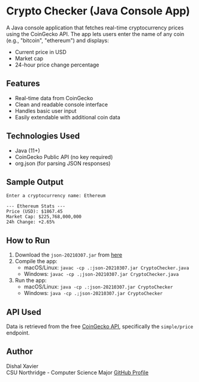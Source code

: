 # Crypto Checker (Java Console App)

A Java console application that fetches real-time cryptocurrency prices using the CoinGecko API. The app lets users enter the name of any coin (e.g., "bitcoin", "ethereum") and displays:

- Current price in USD
- Market cap
- 24-hour price change percentage

## Features

- Real-time data from CoinGecko
- Clean and readable console interface
- Handles basic user input
- Easily extendable with additional coin data

## Technologies Used

- Java (11+)
- CoinGecko Public API (no key required)
- org.json (for parsing JSON responses)

## Sample Output

```
Enter a cryptocurrency name: Ethereum

--- Ethereum Stats ---
Price (USD): $1867.45
Market Cap: $225,768,000,000
24h Change: +2.65%
```

## How to Run

1. Download the `json-20210307.jar` from [here](https://repo1.maven.org/maven2/org/json/json/20210307/json-20210307.jar)
2. Compile the app:
   - macOS/Linux: `javac -cp .:json-20210307.jar CryptoChecker.java`
   - Windows: `javac -cp .;json-20210307.jar CryptoChecker.java`
3. Run the app:
   - macOS/Linux: `java -cp .:json-20210307.jar CryptoChecker`
   - Windows: `java -cp .;json-20210307.jar CryptoChecker`

## API Used

Data is retrieved from the free [CoinGecko API](https://www.coingecko.com/en/api), specifically the `simple/price` endpoint.

## Author

Dishal Xavier  
CSU Northridge - Computer Science Major 
[GitHub Profile](https://github.com/DishalX)
